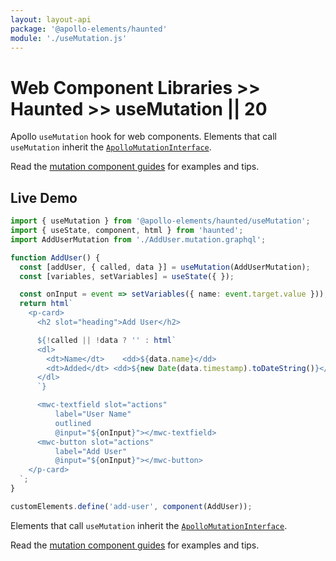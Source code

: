 ```yaml
---
layout: layout-api
package: '@apollo-elements/haunted'
module: './useMutation.js'
---
```

# Web Component Libraries >> Haunted >> useMutation || 20

Apollo `useMutation` hook for web components. Elements that call `useMutation` inherit the [`ApolloMutationInterface`](/api/interfaces/mutation/).

Read the [mutation component guides](../../../../guides/usage/mutations/) for examples and tips.

## Live Demo

```ts wcd dTRlM3BCrNYeWWFSP9Fa src/AddUser.ts
import { useMutation } from '@apollo-elements/haunted/useMutation';
import { useState, component, html } from 'haunted';
import AddUserMutation from './AddUser.mutation.graphql';

function AddUser() {
  const [addUser, { called, data }] = useMutation(AddUserMutation);
  const [variables, setVariables] = useState({ });

  const onInput = event => setVariables({ name: event.target.value }));
  return html`
    <p-card>
      <h2 slot="heading">Add User</h2>

      ${!called || !data ? '' : html`
      <dl>
        <dt>Name</dt>    <dd>${data.name}</dd>
        <dt>Added</dt> <dd>${new Date(data.timestamp).toDateString()}</dd>
      </dl>
      `}

      <mwc-textfield slot="actions"
          label="User Name"
          outlined
          @input="${onInput}"></mwc-textfield>
      <mwc-button slot="actions"
          label="Add User"
          @input="${onInput}"></mwc-button>
    </p-card>
  `;
}

customElements.define('add-user', component(AddUser));
```

Elements that call `useMutation` inherit the [`ApolloMutationInterface`](/api/interfaces/query/).

Read the [mutation component guides](../../../../guides/usage/mutations/) for examples and tips.
